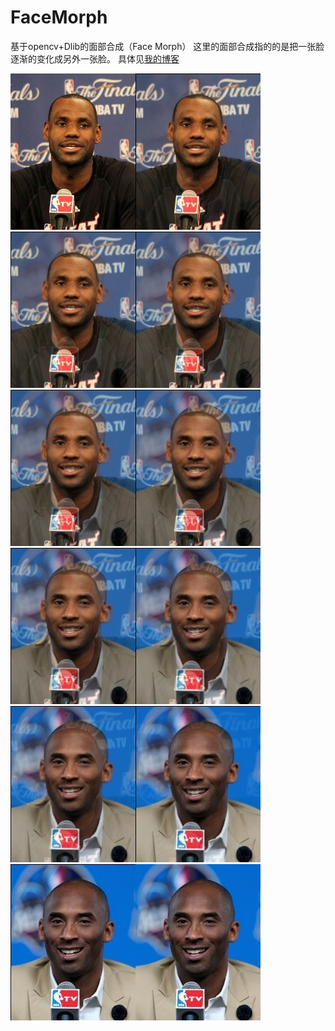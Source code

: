 # FaceMorph

基于opencv+Dlib的面部合成（Face Morph）
这里的面部合成指的的是把一张脸逐渐的变化成另外一张脸。
具体见[我的博客](http://blog.csdn.net/wangxing233/article/details/51549880 "悬停显示")

![](lbj.png0.jpg)![](lbj.png1.jpg)![](lbj.png2.jpg)![](lbj.png3.jpg)![](lbj.png4.jpg)![](lbj.png5.jpg)![](lbj.png6.jpg)![](lbj.png7.jpg)![](lbj.png8.jpg)![](lbj.png9.jpg)![](lbj.png10.jpg)![](lbj.png11.jpg)
